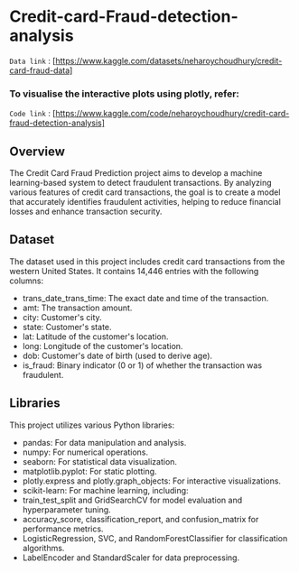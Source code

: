 # Credit-card-Fraud-detection-analysis
`Data link` : [https://www.kaggle.com/datasets/neharoychoudhury/credit-card-fraud-data]

### To visualise the interactive plots using plotly, refer:
`Code link` : [https://www.kaggle.com/code/neharoychoudhury/credit-card-fraud-detection-analysis]

## Overview
The Credit Card Fraud Prediction project aims to develop a machine learning-based system to detect fraudulent transactions. By analyzing various features of credit card transactions, the goal is to create a model that accurately identifies fraudulent activities, helping to reduce financial losses and enhance transaction security.

## Dataset
The dataset used in this project includes credit card transactions from the western United States. It contains 14,446 entries with the following columns:

- trans_date_trans_time: The exact date and time of the transaction.
- amt: The transaction amount.
- city: Customer's city.
- state: Customer's state.
- lat: Latitude of the customer's location.
- long: Longitude of the customer's location.
- dob: Customer's date of birth (used to derive age).
- is_fraud: Binary indicator (0 or 1) of whether the transaction was fraudulent.


## Libraries
This project utilizes various Python libraries:

- pandas: For data manipulation and analysis.
- numpy: For numerical operations.
- seaborn: For statistical data visualization.
- matplotlib.pyplot: For static plotting.
- plotly.express and plotly.graph_objects: For interactive visualizations.
- scikit-learn: For machine learning, including:
- train_test_split and GridSearchCV for model evaluation and hyperparameter tuning.
- accuracy_score, classification_report, and confusion_matrix for performance metrics.
- LogisticRegression, SVC, and RandomForestClassifier for classification algorithms.
- LabelEncoder and StandardScaler for data preprocessing.

